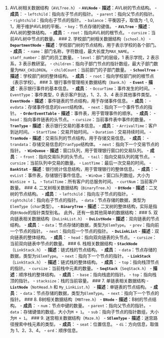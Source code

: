 1. AVL树相关数据结构（`AVLTree.h`） - **`AVLNode`**    - **描述**：AVL树的节点结构。    - **成员**：        - `leftchild`：指向左子节点的指针。        - `parent`：指向父节点的指针。        - `rightchild`：指向右子节点的指针。        - `balance`：平衡因子，取值为 -1, 0, 1，用于维护AVL树的平衡。        - `key`：节点存储的键值。 - **`AVLTree`**    - **描述**：AVL树的整体结构。    - **成员**：        - `root`：指向AVL树的根节点。        - `cursize`：当前AVL树中节点的数量。 ### 2. 学校部门树相关数据结构（`school.h`） - **`DepartmentNode`**    - **描述**：学校部门树的节点结构，用于表示学校的各个部门。    - **成员**：        - `name`：部门名称，字符数组，最大长度为`MAX_NAME`。        - `staff_number`：部门的员工数量。        - `level`：部门的层级，1 表示学院，2 表示系，3 表示教研室。        - `children`：指向子部门节点的指针数组，最大子部门数量为`MAX_CHILDREN`。        - `childCount`：当前部门的子部门数量。 - **`SchoolTree`**    - **描述**：学校部门树的整体结构。    - **成员**：        - `root`：指向学校部门树的根节点（表示学校）。 ### 3. 银行事件管理相关数据结构（`Bank.h`） - **`Event`**    - **描述**：表示银行事件的基本信息。    - **成员**：        - `OccurTime`：事件发生的时间。        - `EventType`：事件类型，0 表示客户到达，1、2、3、4 表示其他事件类型。 - **`EventNode`**    - **描述**：事件链表的节点结构，用于存储事件信息。    - **成员**：        - `evdata`：存储事件信息的`Event`结构体。        - `next`：指向下一个事件节点的指针。 - **`OrderEventTable`**    - **描述**：事件表，用于管理事件的顺序。    - **成员**：        - `head`：指向事件链表的头节点。        - `cursize`：当前事件表中事件的数量。 - **`TranType`**    - **描述**：表示银行交易的基本信息。    - **成员**：        - `ArrivalTime`：客户到达时间。        - `StartTime`：交易开始时间。        - `Duration`：交易持续时间。 - **`TranNode`**    - **描述**：交易队列的节点结构，用于存储交易信息。    - **成员**：        - `trandata`：存储交易信息的`TranType`结构体。        - `next`：指向下一个交易节点的指针。 - **`WinQueue`**    - **描述**：窗口队列，用于管理银行窗口的交易队列。    - **成员**：        - `front`：指向交易队列的头节点。        - `tail`：指向交易队列的尾节点。        - `cursize`：当前队列中交易的数量。        - `LastTime`：最后一次交易的时间。 - **`BankStat`**    - **描述**：银行统计信息结构，用于管理银行的整体信息。    - **成员**：        - `evList`：事件表，存储银行事件信息。        - `WinQue`：窗口队列数组，大小为`WinSize + 1`。        - `TotalTime`：所有客户的总服务时间。        - `curtNum`：当前客户数量。 ### 4. 二叉树相关数据结构（`BinaryTree.h`） - **`BtNode`**    - **描述**：二叉树的节点结构。    - **成员**：        - `leftchild`：指向左子节点的指针。        - `rightchild`：指向右子节点的指针。        - `data`：节点存储的数据，类型为`ElemType`（`char`类型）。 - **`BinaryTree`**    - **描述**：二叉树的整体结构，实际是指向`BtNode`的指针类型别名。  此外，还有一些其他简单的数据结构： ### 5. 双向链表相关数据结构（`DuLinkList.h`） - **`DuListNode`**    - **描述**：双向链表的节点结构。    - **成员**：        - `data`：节点存储的数据，类型为`ElemType`。        - `prev`：指向前一个节点的指针。        - `next`：指向后一个节点的指针。 - **`DuLinkList`**    - **描述**：双向链表的整体结构。    - **成员**：        - `head`：指向双向链表的头节点。        - `cursize`：当前双向链表中节点的数量。 ### 6. 栈相关数据结构 - **`StackNode`**（`LinkStack.h`）    - **描述**：链式栈的节点结构。    - **成员**：        - `data`：节点存储的数据，类型为`SElemType`。        - `next`：指向下一个节点的指针。 - **`LinkStack`**（`LinkStack.h`）    - **描述**：链式栈的整体结构。    - **成员**：        - `top`：指向栈顶节点的指针。        - `cursize`：当前栈中元素的数量。 - **`SeqStack`**（`SeqStack.h`）    - **描述**：顺序栈的整体结构。    - **成员**：        - `base`：指向栈底的指针。        - `top`：指向栈顶的指针。        - `stacksize`：栈的当前容量。 ### 7. 单链表相关数据结构 - **`ListNode`**（`NotHead.h` 和 `My_LinkList.h`）    - **描述**：单链表的节点结构。    - **成员**：        - `data`：节点存储的数据，类型为`ElemType`。        - `next`：指向下一个节点的指针。 ### 8. B树相关数据结构（`MBTree.h`） - **`BNode`**    - **描述**：B树的节点结构。    - **成员**：        - `num`：节点中键的数量。        - `parent`：指向父节点的指针。        - `data`：存储键值的数组，大小为`M + 1`。        - `sub`：指向子节点的指针数组，大小为`M + 1`。 ### 9. 迷宫相关数据结构（`Maze.h`） - **`SElemType`**    - **描述**：迷宫路径搜索中栈元素的类型。    - **成员**：        - `seat`：位置信息。        - `di`：方向信息，取值为 1、2、3、4。        - `ord`：顺序信息。